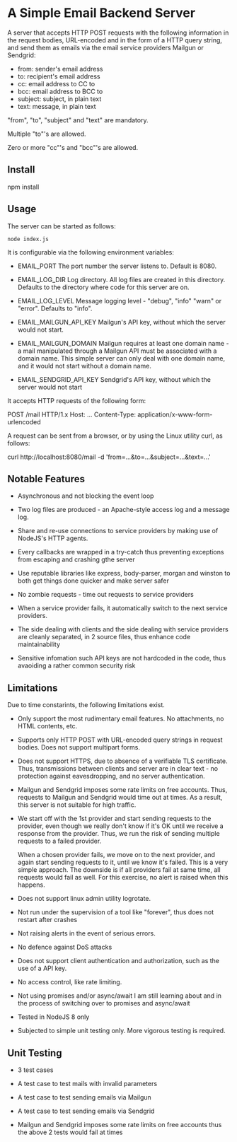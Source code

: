 # A Simple Email Backend Server #

A server that accepts HTTP POST requests with the following information in the
request bodies, URL-encoded and in the form of a HTTP query string, and send
them as emails via the email service providers Mailgun or Sendgrid:

-   from:       sender's email address
-   to:         recipient's email address
-   cc:         email address to CC to
-   bcc:        email address to BCC to
-   subject:    subject, in plain text
-   text:       message, in plain text

"from", "to", "subject" and "text" are mandatory.

Multiple "to"'s are allowed.

Zero or more "cc"'s and "bcc"'s are allowed.

## Install ##

npm install

## Usage ##

The server can be started as follows:

    node index.js

It is configurable via the following environment variables:

-   EMAIL_PORT
    The port number the server listens to.
    Default is 8080.

-   EMAIL_LOG_DIR
    Log directory.
    All log files are created in this directory.
    Defaults to the directory where code for this server are on.

-   EMAIL_LOG_LEVEL
    Message logging level - "debug", "info" "warn" or "error".
    Defaults to "info".

-   EMAIL_MAILGUN_API_KEY
    Mailgun's API key, without which the server would not start.

-   EMAIL_MAILGUN_DOMAIN 
    Mailgun requires at least one domain name - a mail manipulated through a
    Mailgun API must be associated with a domain name. 
    This simple server can only deal with one domain name, and it would not
    start without a domain name.

-   EMAIL_SENDGRID_API_KEY
    Sendgrid's API key, without which the server would not start

It accepts HTTP requests of the following form:

POST /mail HTTP/1.x
Host: ...
Content-Type: application/x-www-form-urlencoded

A request can be sent from a browser, or by using the Linux utility curl, as
follows:

curl http://localhost:8080/mail -d 'from=...&to=...&subject=...&text=...'

## Notable Features ##

-   Asynchronous and not blocking the event loop

-   Two log files are produced - an Apache-style access log and a message log.

-   Share and re-use connections to service providers by making use of NodeJS's
    HTTP agents.

-   Every callbacks are wrapped in a try-catch thus preventing exceptions from
    escaping and crashing gthe server

-   Use reputable libraries like express, body-parser, morgan and winston to
    both get things done quicker and make server safer

-   No zombie requests - time out requests to service providers

-   When a service provider fails, it automatically switch to the next service
    providers.

-   The side dealing with clients and the side dealing with service providers
    are cleanly separated, in 2 source files, thus enhance code maintainability

-   Sensitive infomation such API keys are not hardcoded in the code, thus
    avaoiding a rather common security risk

## Limitations ##

Due to time constarints, the following limitations exist.

-   Only support the most rudimentary email features.
    No attachments, no HTML contents, etc.

-   Supports only HTTP POST with URL-encoded query strings in request bodies.
    Does not support multipart forms.

-   Does not support HTTPS, due to absence of a verifiable TLS certificate.
    Thus, transmissions between clients and server are in clear text - no
    protection against eavesdropping, and no server authentication.

-   Mailgun and Sendgrid imposes some rate limits on free accounts.
    Thus, requests to Mailgun and Sendgrid would time out at times.
    As a result, this server is not suitable for high traffic.

-   We start off with the 1st provider and start sending requests to the
    provider, even though we really don't know if it's OK until we receive a
    response from the provider. Thus, we run the risk of sending multiple
    requests to a failed provider.

    When a chosen provider fails, we move on to the next provider, and again
    start sending requests to it, until we know it's failed.  This is a very
    simple approach. The downside is if all providers fail at same time, all
    requests would fail as well. For this exercise, no alert is raised when this
    happens.

-   Does not support linux admin utility logrotate.

-   Not run under the supervision of a tool like "forever", thus does not
    restart after crashes

-   Not raising alerts in the event of serious errors.

-   No defence against DoS attacks

-   Does not support client authentication and authorization, such as the use of
    a API key.

-   No access control, like rate limiting.

-   Not using promises and/or async/await
    I am still learning about and in the process of switching over to promises
    and async/await

-   Tested in NodeJS 8 only

-   Subjected to simple unit testing only.
    More vigorous testing is required.

## Unit Testing ##

-   3 test cases

-   A test case to test mails with invalid parameters

-   A test case to test sending emails via Mailgun

-   A test case to test sending emails via Sendgrid

-   Mailgun and Sendgrid imposes some rate limits on free accounts thus the
    above 2 tests would fail at times
